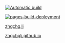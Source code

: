 [![Automatic build](https://github.com/ZhgChgLi/zhgchgli.github.io/actions/workflows/pages-deploy.yml/badge.svg)](https://github.com/ZhgChgLi/zhgchgli.github.io/actions/workflows/pages-deploy.yml)

[![pages-build-deployment](https://github.com/ZhgChgLi/zhgchgli.github.io/actions/workflows/pages/pages-build-deployment/badge.svg)](https://github.com/ZhgChgLi/zhgchgli.github.io/actions/workflows/pages/pages-build-deployment)

[zhgchg.li](https://zhgchg.li)

[zhgchgli.github.io](https://zhgchgli.github.io)
